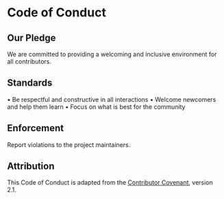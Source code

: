 # Code of Conduct

## Our Pledge

We are committed to providing a welcoming and inclusive environment for all contributors.

## Standards

• Be respectful and constructive in all interactions
• Welcome newcomers and help them learn
• Focus on what is best for the community

## Enforcement

Report violations to the project maintainers.

## Attribution

This Code of Conduct is adapted from the [Contributor Covenant](https://www.contributor-covenant.org/), version 2.1.